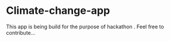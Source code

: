 # Climate-change-app
This app is being build for the purpose of hackathon . Feel free to contribute...
